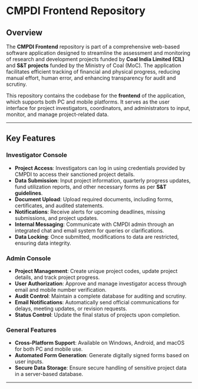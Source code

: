 # CMPDI Frontend Repository

## Overview
The **CMPDI Frontend** repository is part of a comprehensive web-based software application designed to streamline the assessment and monitoring of research and development projects funded by **Coal India Limited (CIL)** and **S&T projects** funded by the Ministry of Coal (MoC). The application facilitates efficient tracking of financial and physical progress, reducing manual effort, human error, and enhancing transparency for audit and scrutiny.

This repository contains the codebase for the **frontend** of the application, which supports both PC and mobile platforms. It serves as the user interface for project investigators, coordinators, and administrators to input, monitor, and manage project-related data.

---

## Key Features

### Investigator Console
- **Project Access**: Investigators can log in using credentials provided by CMPDI to access their sanctioned project details.
- **Data Submission**: Input project information, quarterly progress updates, fund utilization reports, and other necessary forms as per **S&T guidelines**.
- **Document Upload**: Upload required documents, including forms, certificates, and audited statements.
- **Notifications**: Receive alerts for upcoming deadlines, missing submissions, and project updates.
- **Internal Messaging**: Communicate with CMPDI admin through an integrated chat and email system for queries or clarifications.
- **Data Locking**: Once submitted, modifications to data are restricted, ensuring data integrity.

### Admin Console
- **Project Management**: Create unique project codes, update project details, and track project progress.
- **User Authorization**: Approve and manage investigator access through email and mobile number verification.
- **Audit Control**: Maintain a complete database for auditing and scrutiny.
- **Email Notifications**: Automatically send official communications for delays, meeting updates, or revision requests.
- **Status Control**: Update the final status of projects upon completion.

### General Features
- **Cross-Platform Support**: Available on Windows, Android, and macOS for both PC and mobile use.
- **Automated Form Generation**: Generate digitally signed forms based on user inputs.
- **Secure Data Storage**: Ensure secure handling of sensitive project data in a server-based database.

---